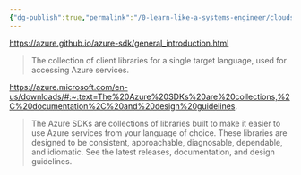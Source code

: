```yaml
---
{"dg-publish":true,"permalink":"/0-learn-like-a-systems-engineer/clouds/azure/azure-services/sd-ks/","noteIcon":"","created":"2025-04-15T14:11:19.586-04:00"}
---
```






https://azure.github.io/azure-sdk/general_introduction.html

>The collection of client libraries for a single target language, used for accessing Azure services.


https://azure.microsoft.com/en-us/downloads/#:~:text=The%20Azure%20SDKs%20are%20collections,%2C%20documentation%2C%20and%20design%20guidelines.

>The Azure SDKs are collections of libraries built to make it easier to use Azure services from your language of choice. These libraries are designed to be consistent, approachable, diagnosable, dependable, and idiomatic. See the latest releases, documentation, and design guidelines.